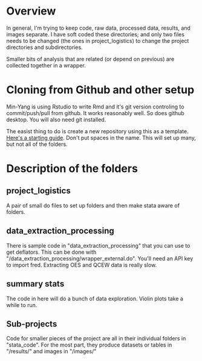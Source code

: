 # Overview
In general, I'm trying to keep code, raw data, processed data, results, and images separate.  I have soft coded these directories; and only two files needs to be changed (the ones in project_logistics) to change the project directories and subdirectories.

Smaller bits of analysis that are related (or depend on previous) are collected together in a wrapper.

# Cloning from Github and other setup
Min-Yang is using Rstudio to write Rmd and it's git version controling to commit/push/pull from github. It works reasonably well.  So does github desktop.  You will also need git installed.

The easist thing to do is create a new repository using this as a template. [Here's a starting guide](https://cfss.uchicago.edu/setup/git-with-rstudio/).  Don't put spaces in the name.  This will set up many, but not all of the folders.
# Description of the folders

## project_logistics
A pair of small do files to set up folders and then make stata aware of folders.

## data_extraction_processing
There is sample code in "data_extraction_processing" that you can use to get deflators.  This can be done with "/data_extraction_processing/wrapper_external.do".  You'll need an API key to import fred.  Extracting OES and QCEW data is really slow. 

## summary stats

The code in here will do a bunch of data exploration.  Violin plots take a while to run.  

## Sub-projects
Code for smaller pieces of the project are all in their individual folders in "stata_code". For the most part, they produce datasets or tables in  "/results/" and images in "/images/"
